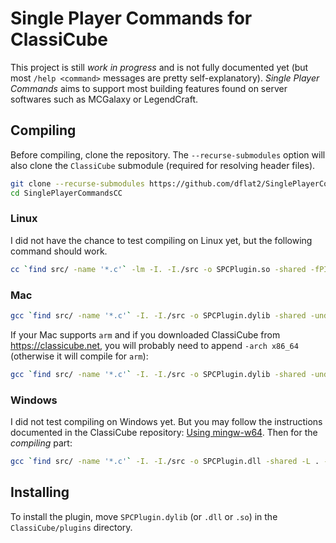 # Single Player Commands for ClassiCube

This project is still _work in progress_ and is not fully documented yet (but most `/help <command>` messages are pretty self-explanatory). _Single Player Commands_ aims to support most building features found on server softwares such as MCGalaxy or LegendCraft.

## Compiling

Before compiling, clone the repository. The `--recurse-submodules` option will also clone the `ClassiCube` submodule (required for resolving header files).

```bash
git clone --recurse-submodules https://github.com/dflat2/SinglePlayerCommandsCC.git
cd SinglePlayerCommandsCC
```

### Linux

I did not have the chance to test compiling on Linux yet, but the following command should work.

```bash
cc `find src/ -name '*.c'` -lm -I. -I./src -o SPCPlugin.so -shared -fPIC
```

### Mac

```bash
gcc `find src/ -name '*.c'` -I. -I./src -o SPCPlugin.dylib -shared -undefined dynamic_lookup
```

If your Mac supports `arm` and if you downloaded ClassiCube from <https://classicube.net>, you will probably need to append `-arch x86_64` (otherwise it will compile for `arm`):

```bash
gcc `find src/ -name '*.c'` -I. -I./src -o SPCPlugin.dylib -shared -undefined dynamic_lookup -arch x86_64
```

### Windows

I did not test compiling on Windows yet. But you may follow the instructions documented in the ClassiCube repository: [Using mingw-w64](https://github.com/UnknownShadow200/ClassiCube/blob/master/doc/plugin-dev.md#using-mingw-w64). Then for the _compiling_ part:

```bash
gcc `find src/ -name '*.c'` -I. -I./src -o SPCPlugin.dll -shared -L . -lClassiCube
```

## Installing

To install the plugin, move `SPCPlugin.dylib` (or `.dll` or `.so`) in the `ClassiCube/plugins` directory.
